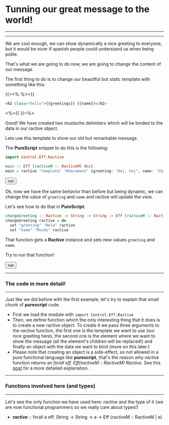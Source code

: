 # Tunning our great message to the world!
---

---

We are cool enough, we can show dynamically a nice greeting to everyone, but it would be nicer if spanish people could understand us when being polite.

That's what we are going to do now, we are going to change the content of our message.

The first thing to do is to change our beautiful but static template with something like this:

{{=<% %>=}}
```html
<h2 class="hello">{{greetings}} {{name}}</h2>
```
<%={{ }}=%>

Good! We have created two mustache delimiters which will be binded to the data in our ractive object.

Lets use this template to show our old but remarkable message.

The **PureScript** snippet to do this is the following:

```haskell
import Control.Eff.Ractive

main :: Eff (ractiveM :: RactiveM) Unit
main = ractive "template" "#document" {greeting: "Hej, hej", name: "Värld!"}
```

<button class="btn btn-primary" on-click="run1">run</button>

Ok, now we have the same behavior than before but being dynamic, we can change the value of `greeting` and `name` and ractive will update the view.

Let's see how to do that in **PureScript**:

```haskell
changeGreeting :: Ractive -> String -> String -> Eff (ractiveM :: RactiveM) Unit
changeGreeting ractive = do
  set "greeting" "Hola" ractive
  set "name" "Mundo" ractive
```

That function gets a __Ractive__ instance and sets new values `greeting` and `name`.

Try to run that function!

<button class="btn btn-primary" on-click="run2">run</button>

---
### The code in more detail!
---

Just like we did before with the first example, let's try to explain that small chunk of **purescript** code.


* First we load the module with ```import Control.Eff.Ractive```
* Then, we define function which the only interesting thing that it does is to create a new ractive object.
To create it we pass three arguments to the _ractive_ function, the first one is the template we want to use (our nice greeting here),
the second one is the element where we want to show the message (all the element's children will be replaced!) and finally an object
with the data we want to bind (more on this later.)
* Please note that creating an object is a side-effect, so not allowed in a pure functional language like **purescript**,
that's the reason why _ractive_ function returns an _forall eff. Eff(ractiveM :: RactiveM) Ractive_.
See this [post](http://www.purescript.org/posts/Eff-Monad/ "Handling Native Effects with the Eff Monad") for a more detailed explanation.

---
### Functions involved here (and types)
---

Let's see the only function we have used here: _ractive_ and the type of it (we are now functional programmers so we really care about types!)

* **_ractive_** :: forall a eff. String -> String -> a -> Eff (ractiveM :: RactiveM | e)
